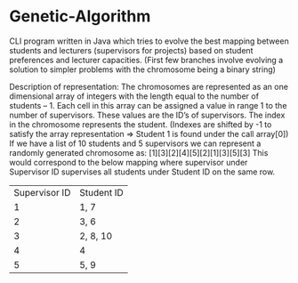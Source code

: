 # Genetic-Algorithm

CLI program written in Java which tries to evolve the best mapping between students and lecturers (supervisors for projects) based on student preferences and lecturer capacities.
(First few branches involve evolving a solution to simpler problems with the chromosome being a binary string)

Description of representation:
The chromosomes are represented as an one dimensional array of integers with the length
equal to the number of students – 1.
Each cell in this array can be assigned a value in range 1 to the number of supervisors.
These values are the ID’s of supervisors.
The index in the chromosome represents the student. (Indexes are shifted by -1 to satisfy the
array representation => Student 1 is found under the call array[0])
If we have a list of 10 students and 5 supervisors we can represent a randomly generated
chromosome as: [1][3][2][4][5][2][1][3][5][3]
This would correspond to the below mapping where supervisor under Supervisor ID supervises
all students under Student ID on the same row.
<br>
<table align="center">
  <tr>
    <td>
    Supervisor ID
    </td>
    <td>
      Student ID
    </td>
  </tr>
  <tr>
    <td>
      1
    </td>
    <td>
      1, 7
    </td>
  </tr>
  <tr>
    <td>
      2
    </td>
    <td>
    3, 6
    </td>
  </tr>
  <tr>
    <td>
      3
    </td>
    <td>
      2, 8, 10
    </td>
  </tr>
  <tr>
    <td>
      4
    </td>
    <td>
      4
    </td>
  </tr>
  <tr>
    <td>
      5
    </td>
    <td>
      5, 9
    </td>
  </tr>
</table>

